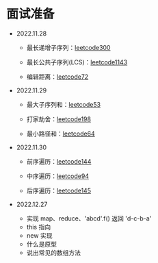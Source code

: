 # 面试准备
* 2022.11.28

  * 最长递增子序列：[leetcode300](https://leetcode-cn.com/problems/longest-increasing-subsequence/)

  * 最长公共子序列(LCS)：[leetcode1143](https://leetcode-cn.com/problems/longest-common-subsequence/)

  * 编辑距离：[leetcode72](https://leetcode.cn/problems/edit-distance/)

* 2022.11.29

  * 最大子序列和：[leetcode53](https://leetcode-cn.com/problems/maximum-subarray/)

  * 打家劫舍：[leetcode198](https://leetcode-cn.com/problems/house-robber/)

  * 最小路径和：[leetcode64](https://leetcode-cn.com/problems/minimum-path-sum/)

* 2022.11.30

  * 前序遍历：[leetcode144](https://leetcode.cn/problems/binary-tree-preorder-traversal/)
  
  * 中序遍历：[leetcode94](https://leetcode.cn/problems/binary-tree-inorder-traversal/)

  * 后序遍历：[leetcode145](https://leetcode.cn/problems/binary-tree-postorder-traversal/)

* 2022.12.27

  * 实现 map、reduce、'abcd'.f() 返回 'd-c-b-a'
  * this 指向
  * new 实现
  * 什么是原型
  * 说出常见的数组方法
  